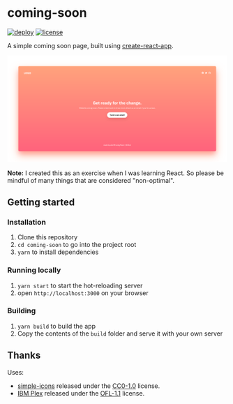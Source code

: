 coming-soon
======================
[![deploy](https://github.com/arkn98/coming-soon/workflows/deploy/badge.svg)](https://github.com/arkn98/coming-soon/actions?query=workflow%3Adeploy)
[![license](https://img.shields.io/github/license/arkn98/coming-soon)](LICENSE)

A simple coming soon page, built using [create-react-app](https://github.com/facebook/create-react-app).

<p align="center">
  <img src="./docs/scrot.png" alt="Coming soon page" width="738">
</p>

**Note:** I created this as an exercise when I was learning React. So please be mindful of many things that are considered "non-optimal".

## Getting started

### Installation

1. Clone this repository
2. `cd coming-soon` to go into the project root
3. `yarn` to install dependencies

### Running locally

1. `yarn start` to start the hot-reloading server
2. open `http://localhost:3000` on your browser

### Building

1. `yarn build` to build the app
2. Copy the contents of the `build` folder and serve it with your own server

## Thanks

Uses: 
 - [simple-icons](https://github.com/simple-icons/simple-icons) released under the [CC0-1.0](https://github.com/simple-icons/simple-icons/blob/develop/LICENSE.md) license.
 - [IBM Plex](https://github.com/IBM/plex) released under the [OFL-1.1](https://github.com/IBM/plex/blob/master/LICENSE.txt) license.
